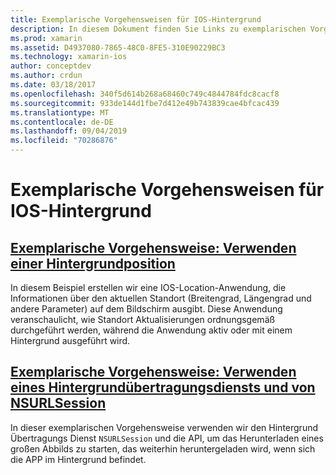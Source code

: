 ```yaml
---
title: Exemplarische Vorgehensweisen für IOS-Hintergrund
description: In diesem Dokument finden Sie Links zu exemplarischen Vorgehensweisen, in denen die Verwendung von Standortinformationen in einer Back-End-APP und die Verwendung von Hintergrund Übertragungs Dienst und nsurlsession veranschaulicht wird.
ms.prod: xamarin
ms.assetid: D4937080-7865-48C0-8FE5-310E90229BC3
ms.technology: xamarin-ios
author: conceptdev
ms.author: crdun
ms.date: 03/18/2017
ms.openlocfilehash: 340f5d614b268a68460c749c4844784fdc8cacf8
ms.sourcegitcommit: 933de144d1fbe7d412e49b743839cae4bfcac439
ms.translationtype: MT
ms.contentlocale: de-DE
ms.lasthandoff: 09/04/2019
ms.locfileid: "70286876"
---
```

# <a name="ios-backgrounding-walkthroughs"></a>Exemplarische Vorgehensweisen für IOS-Hintergrund

## <a name="walkthrough---using-background-locationiosapp-fundamentalsbackgroundingios-backgrounding-walkthroughslocation-walkthroughmd"></a>[Exemplarische Vorgehensweise: Verwenden einer Hintergrundposition](~/ios/app-fundamentals/backgrounding/ios-backgrounding-walkthroughs/location-walkthrough.md)

In diesem Beispiel erstellen wir eine IOS-Location-Anwendung, die Informationen über den aktuellen Standort (Breitengrad, Längengrad und andere Parameter) auf dem Bildschirm ausgibt. Diese Anwendung veranschaulicht, wie Standort Aktualisierungen ordnungsgemäß durchgeführt werden, während die Anwendung aktiv oder mit einem Hintergrund ausgeführt wird.

## <a name="walkthrough---using-background-transfer-service-and-nsurlsessioniosapp-fundamentalsbackgroundingios-backgrounding-walkthroughsbackground-transfer-walkthroughmd"></a>[Exemplarische Vorgehensweise: Verwenden eines Hintergrundübertragungsdiensts und von NSURLSession](~/ios/app-fundamentals/backgrounding/ios-backgrounding-walkthroughs/background-transfer-walkthrough.md)

In dieser exemplarischen Vorgehensweise verwenden wir den Hintergrund Übertragungs Dienst `NSURLSession` und die API, um das Herunterladen eines großen Abbilds zu starten, das weiterhin heruntergeladen wird, wenn sich die APP im Hintergrund befindet.
